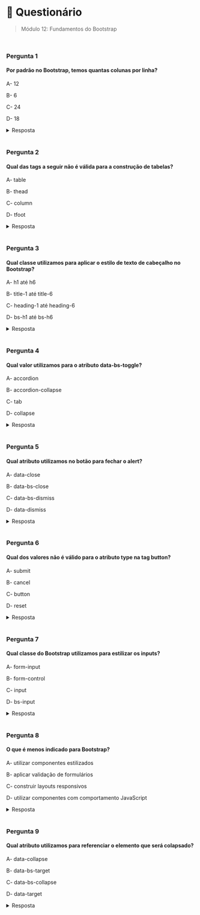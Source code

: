 # 📌 Questionário
> Módulo 12: Fundamentos do Bootstrap

<br>

### Pergunta 1
#### Por padrão no Bootstrap, temos quantas colunas por linha?
A- 12

B- 6

C- 24

D- 18

<details>
    <summary>Resposta</summary>

    12
    
    Alternativa 12: Essa alternativa está correta. O Bootstrap utiliza um sistema de grade com 12 colunas por linha. Isso significa que, por padrão, você pode dividir a largura total do contêiner em 12 colunas iguais e, em seguida, definir a largura de cada coluna usando classes CSS como "col-6", "col-md-3", etc.
</details>

<br>

### Pergunta 2
#### Qual das tags a seguir não é válida para a construção de tabelas?
A- table

B- thead

C- column

D- tfoot

<details>
    <summary>Resposta</summary>
    
    column
    
    Alternativa column: Essa alternativa está incorreta. A tag <column> não é uma tag válida para a construção de tabelas em HTML. Não existe uma tag chamada <column>.
</details>

<br>


### Pergunta 3
#### Qual classe utilizamos para aplicar o estilo de texto de cabeçalho no Bootstrap?
A- h1 até h6

B- title-1 até title-6

C- heading-1 até heading-6

D- bs-h1 até bs-h6

<details>
    <summary>Resposta</summary>
    
    h1 até h6

    Alternativa bs-h1 até bs-h6: Essa alternativa está incorreta. O Bootstrap não utiliza classes com o prefixo "bs-" seguido por "h1" até "h6" para aplicar estilos de texto de cabeçalho.
</details>

<br>

### Pergunta 4
#### Qual valor utilizamos para o atributo data-bs-toggle?
A- accordion

B- accordion-collapse

C- tab

D- collapse

<details>
    <summary>Resposta</summary>
    
    collapse

    Alternativa collapse: Essa alternativa está correta. O valor "collapse" é utilizado para o atributo "data-bs-toggle" quando desejamos criar um componente que pode ser recolhido ou expandido, como um elemento de colapso.
</details>

<br>

### Pergunta 5
#### Qual atributo utilizamos no botão para fechar o alert?
A- data-close

B- data-bs-close

C- data-bs-dismiss

D- data-dismiss

<details>
    <summary>Resposta</summary>
    
    data-bs-dismiss

    Alternativa data-bs-dismiss: Essa alternativa está correta. O atributo "data-bs-dismiss" é utilizado no botão do alert para fechá-lo. Quando um botão possui o atributo "data-bs-dismiss" e é clicado, o alert associado a ele é fechado.
</details>

<br>

### Pergunta 6
#### Qual dos valores não é válido para o atributo type na tag button?
A- submit

B- cancel

C- button

D- reset

<details>
    <summary>Resposta</summary>
    
    cancel

    Alternativa cancel: Essa alternativa está incorreta. O valor "cancel" não é válido para o atributo "type" na tag <button>. Não existe um valor "cancel" para esse atributo.
</details>

<br>

### Pergunta 7
#### Qual classe do Bootstrap utilizamos para estilizar os inputs?
A- form-input

B- form-control

C- input

D- bs-input

<details>
    <summary>Resposta</summary>
    
    form-control

    Alternativa form-control: Essa alternativa está correta. A classe "form-control" é utilizada no Bootstrap para estilizar os inputs, sejam eles de texto, de seleção (select) ou outras variações. Essa classe aplica os estilos de fonte, cor, largura, altura e outros estilos necessários para melhorar a aparência e consistência dos inputs.
</details>

<br>

### Pergunta 8
#### O que é menos indicado para Bootstrap?
A- utilizar componentes estilizados

B- aplicar validação de formulários

C- construir layouts responsivos

D- utilizar componentes com comportamento JavaScript

<details>
    <summary>Resposta</summary>
    
    aplicar validação de formulários

    A resposta correta é "aplicar validação de formulários". No Bootstrap temos algumas classes especiais que podemos utilizar na validação de formulários, por exemplo: is-valid e is-invalid. Apesar disso a lógica da validação não poderá ser feita através do Bootstrap, pois sua abrangência se limita a estilização dos elementos.
</details>

<br>

### Pergunta 9
#### Qual atributo utilizamos para referenciar o elemento que será colapsado?
A- data-collapse

B- data-bs-target

C- data-bs-collapse

D- data-target

<details>
    <summary>Resposta</summary>
    
    data-target

    Alternativa data-bs-target: Essa alternativa está correta. O atributo "data-bs-target" é utilizado para referenciar o elemento que será colapsado quando um elemento com o atributo "data-bs-toggle" com valor "collapse" é clicado. É por meio deste atributo que o Bootstrap sabe qual elemento deve ser colapsado/expandido quando o botão ou link é clicado.
</details>